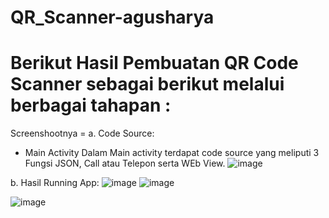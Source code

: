 # QR_Scanner-agusharya

# Berikut Hasil Pembuatan QR Code Scanner sebagai berikut melalui berbagai tahapan :



Screenshootnya =
a. Code Source:
- Main Activity
Dalam Main activity terdapat code source yang meliputi 3 Fungsi JSON, Call atau Telepon serta WEb View.
![image](https://user-images.githubusercontent.com/31887335/209883359-3995c21d-60e8-4b0f-852f-e95394bbcaf7.png)

b. Hasil Running App:
![image](https://user-images.githubusercontent.com/31887335/209882922-95b3111c-0e99-4f00-9289-7f732ddb1707.png)
![image](https://user-images.githubusercontent.com/31887335/209883089-8e79e7c4-5e50-4d25-a049-30490f3bb132.png)

![image](https://user-images.githubusercontent.com/31887335/209883071-94b2710c-0e36-4520-8436-69c231264cac.png)
